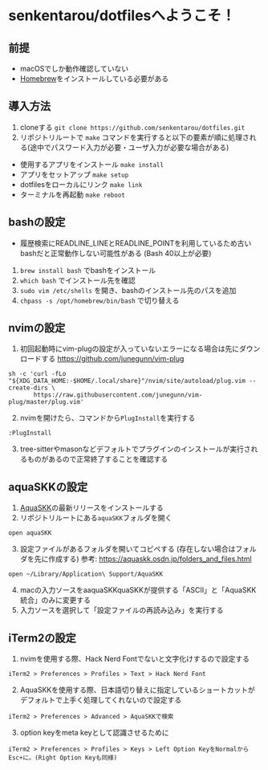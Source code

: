 # senkentarou/dotfilesへようこそ！

## 前提
- macOSでしか動作確認していない
- [Homebrew](https://brew.sh/index_ja)をインストールしている必要がある

## 導入方法
1. cloneする `git clone https://github.com/senkentarou/dotfiles.git`
2. リポジトリルートで `make` コマンドを実行すると以下の要素が順に処理される(途中でパスワード入力が必要・ユーザ入力が必要な場合がある)
  - 使用するアプリをインストール `make install`
  - アプリをセットアップ `make setup`
  - dotfilesをローカルにリンク `make link`
  - ターミナルを再起動 `make reboot`

## bashの設定
- 履歴検索にREADLINE_LINEとREADLINE_POINTを利用しているため古いbashだと正常動作しない可能性がある (Bash 40以上が必要)
1. `brew install bash` でbashをインストール
2. `which bash` でインストール先を確認
3. `sudo vim /etc/shells` を開き、bashのインストール先のパスを追加
4. `chpass -s /opt/homebrew/bin/bash` で切り替える

## nvimの設定
1. 初回起動時にvim-plugの設定が入っていないエラーになる場合は先にダウンロードする
https://github.com/junegunn/vim-plug
```
sh -c 'curl -fLo "${XDG_DATA_HOME:-$HOME/.local/share}"/nvim/site/autoload/plug.vim --create-dirs \
       https://raw.githubusercontent.com/junegunn/vim-plug/master/plug.vim'
```
2. nvimを開けたら、コマンドから`PlugInstall`を実行する
```
:PlugInstall
```
3. tree-sitterやmasonなどデフォルトでプラグインのインストールが実行されるものがあるので正常終了することを確認する

## aquaSKKの設定
1. [AquaSKK](https://github.com/codefirst/aquaskk)の最新リリースをインストールする
2. リポジトリルートにある`aquaSKK`フォルダを開く
```
open aquaSKK
```
3. 設定ファイルがあるフォルダを開いてコピペする (存在しない場合はフォルダを先に作成する)
参考: https://aquaskk.osdn.jp/folders_and_files.html
```
open ~/Library/Application\ Support/AquaSKK
```
4. macの入力ソースをaaquaSKKquaSKKが提供する「ASCII」と「AquaSKK統合」のみに変更する
5. 入力ソースを選択して「設定ファイルの再読み込み」を実行する

## iTerm2の設定
1. nvimを使用する際、Hack Nerd Fontでないと文字化けするので設定する
```
iTerm2 > Preferences > Profiles > Text > Hack Nerd Font
```
2. AquaSKKを使用する際、日本語切り替えに指定しているショートカットがデフォルトで上手く処理してくれないので設定する
```
iTerm2 > Preferences > Advanced > AquaSKKで検索
```
3. option keyをmeta keyとして認識させるために
```
iTerm2 > Preferences > Profiles > Keys > Left Option KeyをNormalからEsc+に。(Right Option Keyも同様)
```
